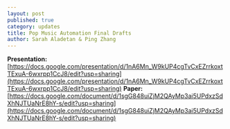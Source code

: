```yaml
---
layout: post
published: true
category: updates
title: Pop Music Automation Final Drafts
author: Sarah Aladetan & Ping Zhang
---
```

**Presentation:** [https://docs.google.com/presentation/d/1nA6Mn_W9kUP4cgTvCxEZrrkoxtTExuA-6wxrpp1CcJ8/edit?usp=sharing](https://docs.google.com/presentation/d/1nA6Mn_W9kUP4cgTvCxEZrrkoxtTExuA-6wxrpp1CcJ8/edit?usp=sharing)
**Paper:** [https://docs.google.com/document/d/1sgG848uiZjM2QAyMp3ai5UPdxzSdXhNJTUaNrE8hY-s/edit?usp=sharing](https://docs.google.com/document/d/1sgG848uiZjM2QAyMp3ai5UPdxzSdXhNJTUaNrE8hY-s/edit?usp=sharing)